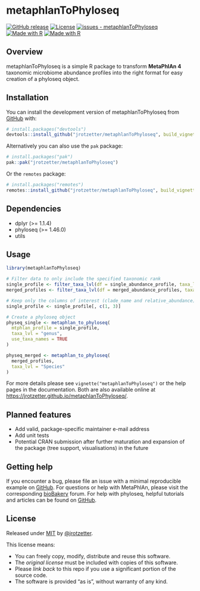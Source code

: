 
<!-- README.md is generated from README.Rmd. Please edit that file -->

# metaphlanToPhyloseq

<!-- badges: start -->

[![GitHub
release](https://img.shields.io/github/release/jrotzetter/metaphlanToPhyloseq?include_prereleases=&sort=semver&color=blue)](https://github.com/jrotzetter/metaphlanToPhyloseq/releases/ "View releases")
[![License](https://img.shields.io/badge/License-MIT-blue)](#license "View license summary")
[![issues -
metaphlanToPhyloseq](https://img.shields.io/github/issues/jrotzetter/metaphlanToPhyloseq)](https://github.com/jrotzetter/metaphlanToPhyloseq/issues "View open issues")
[![Made with
R](https://img.shields.io/badge/R-4.3.3-blue?logo=r&logoColor=white)](https://cran.r-project.org/ "Go to CRAN homepage")
[![Made with
R](https://img.shields.io/badge/RStudio-2023.12.1_Build_402-blue?logo=rstudio&logoColor=white)](https://posit.co/products/open-source/rstudio/ "Go to RSTUDIO IDE homepage")
<!-- badges: end -->

## Overview

metaphlanToPhyloseq is a simple R package to transform **MetaPhlAn 4**
taxonomic microbiome abundance profiles into the right format for easy
creation of a phyloseq object.

## Installation

You can install the development version of metaphlanToPhyloseq from
[GitHub](https://github.com/jrotzetter/metaphlanToPhyloseq) with:

``` r
# install.packages("devtools")
devtools::install_github("jrotzetter/metaphlanToPhyloseq", build_vignettes = TRUE)
```

Alternatively you can also use the `pak` package:

``` r
# install.packages("pak")
pak::pak("jrotzetter/metaphlanToPhyloseq")
```

Or the `remotes` package:

``` r
# install.packages("remotes")
remotes::install_github("jrotzetter/metaphlanToPhyloseq", build_vignettes = TRUE)
```

## Dependencies

- dplyr (\>= 1.1.4)
- phyloseq (\>= 1.46.0)
- utils

## Usage

``` r
library(metaphlanToPhyloseq)

# Filter data to only include the specified taxonomic rank
single_profile <- filter_taxa_lvl(df = single_abundance_profile, taxa_lvl = "Genus")
merged_profiles <- filter_taxa_lvl(df = merged_abundance_profiles, taxa_lvl = "s")

# Keep only the columns of interest (clade_name and relative_abundance)
single_profile <- single_profile[, c(1, 3)]

# Create a phyloseq object
physeq_single <- metaphlan_to_phyloseq(
  mtphlan_profile = single_profile,
  taxa_lvl = "genus",
  use_taxa_names = TRUE
)

physeq_merged <- metaphlan_to_phyloseq(
  merged_profiles,
  taxa_lvl = "Species"
)
```

For more details please see `vignette("metaphlanToPhyloseq")` or the
help pages in the documentation. Both are also available online at
<https://jrotzetter.github.io/metaphlanToPhyloseq/>.

## Planned features

- Add valid, package-specific maintainer e-mail address
- Add unit tests
- Potential CRAN submission after further maturation and expansion of
  the package (tree support, visualisations) in the future

## Getting help

If you encounter a bug, please file an issue with a minimal reproducible
example on
[GitHub](https://github.com/jrotzetter/metaphlanToPhyloseq/issues). For
questions or help with MetaPhlAn, please visit the corresponding
[bioBakery](https://forum.biobakery.org/c/microbial-community-profiling/metaphlan/7)
forum. For help with phyloseq, helpful tutorials and articles can be
found on [GitHub](https://joey711.github.io/phyloseq/index.html).

## License

Released under [MIT](https://choosealicense.com/licenses/mit/) by
[@jrotzetter](https://github.com/jrotzetter).

This license means:

- You can freely copy, modify, distribute and reuse this software.
- The *original license* must be included with copies of this software.
- Please *link back* to this repo if you use a significant portion of
  the source code.
- The software is provided “as is”, without warranty of any kind.
